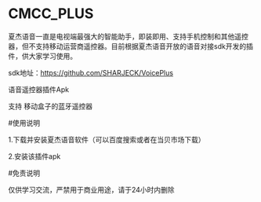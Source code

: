 # CMCC_PLUS

夏杰语音一直是电视端最强大的智能助手，即装即用、支持手机控制和其他遥控器，但不支持移动运营商遥控器。目前根据夏杰语音开放的语音对接sdk开发的插件，供大家学习使用。

sdk地址：https://github.com/SHARJECK/VoicePlus

语音遥控器插件Apk

支持 移动盒子的蓝牙遥控器
                                   
#使用说明

1.下载并安装夏杰语音软件（可以百度搜索或者在当贝市场下载）

2.安装该插件apk

#免责说明

仅供学习交流，严禁用于商业用途，请于24小时内删除
